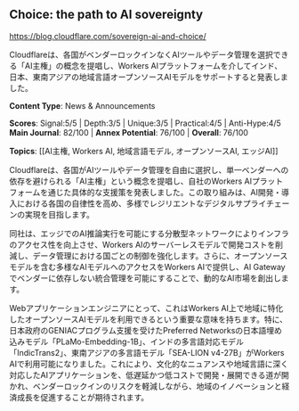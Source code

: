 ## Choice: the path to AI sovereignty

https://blog.cloudflare.com/sovereign-ai-and-choice/

Cloudflareは、各国がベンダーロックインなくAIツールやデータ管理を選択できる「AI主権」の概念を提唱し、Workers AIプラットフォームを介してインド、日本、東南アジアの地域言語オープンソースAIモデルをサポートすると発表しました。

**Content Type**: News & Announcements

**Scores**: Signal:5/5 | Depth:3/5 | Unique:3/5 | Practical:4/5 | Anti-Hype:4/5
**Main Journal**: 82/100 | **Annex Potential**: 76/100 | **Overall**: 76/100

**Topics**: [[AI主権, Workers AI, 地域言語モデル, オープンソースAI, エッジAI]]

Cloudflareは、各国がAIツールやデータ管理を自由に選択し、単一ベンダーへの依存を避けられる「AI主権」という概念を提唱し、自社のWorkers AIプラットフォームを通じた具体的な支援策を発表しました。この取り組みは、AI開発・導入における各国の自律性を高め、多様でレジリエントなデジタルサプライチェーンの実現を目指します。

同社は、エッジでのAI推論実行を可能にする分散型ネットワークによりインフラのアクセス性を向上させ、Workers AIのサーバーレスモデルで開発コストを削減し、データ管理における国ごとの制御を強化します。さらに、オープンソースモデルを含む多様なAIモデルへのアクセスをWorkers AIで提供し、AI Gatewayでベンダーに依存しない統合管理を可能にすることで、動的なAI市場を創出します。

Webアプリケーションエンジニアにとって、これはWorkers AI上で地域に特化したオープンソースAIモデルを利用できるという重要な意味を持ちます。特に、日本政府のGENIACプログラム支援を受けたPreferred Networksの日本語埋め込みモデル「PLaMo-Embedding-1B」、インドの多言語対応モデル「IndicTrans2」、東南アジアの多言語モデル「SEA-LION v4-27B」がWorkers AIで利用可能になりました。これにより、文化的なニュアンスや地域言語に深く対応したAIアプリケーションを、低遅延かつ低コストで開発・展開できる道が開かれ、ベンダーロックインのリスクを軽減しながら、地域のイノベーションと経済成長を促進することが期待されます。